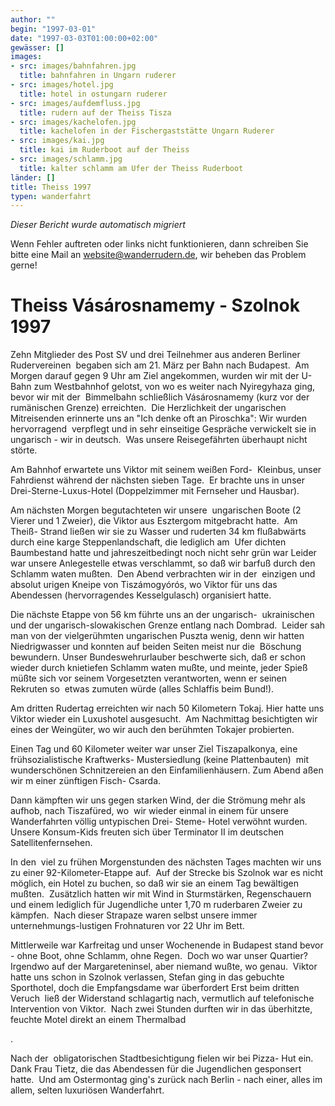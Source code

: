 ```yaml
---
author: ""
begin: "1997-03-01"
date: "1997-03-03T01:00:00+02:00"
gewässer: []
images:
- src: images/bahnfahren.jpg
  title: bahnfahren in Ungarn ruderer
- src: images/hotel.jpg
  title: hotel in ostungarn ruderer
- src: images/aufdemfluss.jpg
  title: rudern auf der Theiss Tisza
- src: images/kachelofen.jpg
  title: kachelofen in der Fischergaststätte Ungarn Ruderer
- src: images/kai.jpg
  title: kai im Ruderboot auf der Theiss
- src: images/schlamm.jpg
  title: kalter schlamm am Ufer der Theiss Ruderboot
länder: []
title: Theiss 1997
typen: wanderfahrt
---
```



*Dieser Bericht wurde automatisch migriert*

Wenn Fehler auftreten oder links nicht funktionieren, dann schreiben Sie bitte eine Mail an website@wanderrudern.de, wir beheben das Problem gerne!



# Theiss Vásárosnamemy - Szolnok 1997


Zehn Mitglieder des Post SV und drei Teilnehmer aus anderen Berliner Rudervereinen  begaben sich am 21. März per Bahn nach Budapest.  Am Morgen darauf gegen 9 Uhr am Ziel angekommen, wurden wir mit der U- Bahn zum Westbahnhof gelotst, von wo es weiter nach Nyiregyhaza ging, bevor wir mit der  Bimmelbahn schließlich Vásárosnamemy (kurz vor der rumänischen Grenze) erreichten.  Die Herzlichkeit der ungarischen Mitreisenden erinnerte uns an "Ich denke oft an Piroschka": Wir wurden hervorragend  verpflegt und in sehr einseitige Gespräche verwickelt sie in ungarisch - wir in deutsch.  Was unsere Reisegefährten überhaupt nicht störte.

Am Bahnhof erwartete uns Viktor mit seinem weißen Ford-  Kleinbus, unser Fahrdienst während der nächsten sieben Tage.  Er brachte uns in unser Drei-Sterne-Luxus-Hotel (Doppelzimmer mit Fernseher und Hausbar).

Am nächsten Morgen begutachteten wir unsere  ungarischen Boote (2 Vierer und 1 Zweier), die Viktor aus Esztergom mitgebracht hatte.  Am Theiß- Strand ließen wir sie zu Wasser und ruderten 34 km flußabwärts durch eine karge Steppenlandschaft, die lediglich am  Ufer dichten Baumbestand hatte und jahreszeitbedingt noch nicht sehr grün war Leider war unsere Anlegestelle etwas verschlammt, so daß wir barfuß durch den Schlamm waten mußten.  Den Abend verbrachten wir in der  einzigen und absolut urigen Kneipe von Tiszámogyórós, wo Viktor für uns das Abendessen (hervorragendes Kesselgulasch) organisiert hatte.

Die nächste Etappe von 56 km führte uns an der ungarisch-  ukrainischen und der ungarisch-slowakischen Grenze entlang nach Dombrad.  Leider sah man von der vielgerühmten ungarischen Puszta wenig, denn wir hatten Niedrigwasser und konnten auf beiden Seiten meist nur die  Böschung bewundern. Unser Bundeswehrurlauber beschwerte sich, daß er schon wieder durch knietiefen Schlamm waten mußte, und meinte, jeder Spieß müßte sich vor seinem Vorgesetzten verantworten, wenn er seinen Rekruten so  etwas zumuten würde (alles Schlaffis beim Bund!).

Am dritten Rudertag erreichten wir nach 50 Kilometern Tokaj. Hier hatte uns Viktor wieder ein Luxushotel ausgesucht.  Am Nachmittag besichtigten wir  eines der Weingüter, wo wir auch den berühmten Tokajer probierten.

Einen Tag und 60 Kilometer weiter war unser Ziel Tiszapalkonya, eine frühsozialistische Kraftwerks- Mustersiedlung (keine Plattenbauten)  mit wunderschönen Schnitzereien an den Einfamilienhäusern. Zum Abend aßen wir m einer zünftigen Fisch- Csarda.

Dann kämpften wir uns gegen starken Wind, der die Strömung mehr als aufhob, nach Tiszafüred, wo  wir wieder einmal in einem für unsere Wanderfahrten völlig untypischen Drei- Steme- Hotel verwöhnt wurden.  Unsere Konsum-Kids freuten sich über Terminator II im deutschen Satellitenfernsehen.

In den  viel zu frühen Morgenstunden des nächsten Tages machten wir uns zu einer 92-Kilometer-Etappe auf.  Auf der Strecke bis Szolnok war es nicht möglich, ein Hotel zu buchen, so daß wir sie an einem Tag bewältigen  mußten.  Zusätzlich hatten wir mit Wind in Sturmstärken, Regenschauern und einem lediglich für Jugendliche unter 1,70 m ruderbaren Zweier zu kämpfen.  Nach dieser Strapaze waren selbst unsere immer  unternehmungs-lustigen Frohnaturen vor 22 Uhr im Bett.

Mittlerweile war Karfreitag und unser Wochenende in Budapest stand bevor - ohne Boot, ohne Schlamm, ohne Regen.  Doch wo war unser Quartier?   Irgendwo auf der Margareteninsel, aber niemand wußte, wo genau.  Viktor hatte uns schon in Szolnok verlassen, Stefan ging in das gebuchte Sporthotel, doch die Empfangsdame war überfordert Erst beim dritten Veruch  ließ der Widerstand schlagartig nach, vermutlich auf telefonische Intervention von Viktor.  Nach zwei Stunden durften wir in das überhitzte, feuchte Motel direkt an einem Thermalbad

.

Nach der  obligatorischen Stadtbesichtigung fielen wir bei Pizza- Hut ein.  Dank Frau Tietz, die das Abendessen für die Jugendlichen gesponsert hatte.  Und am Ostermontag ging's zurück nach Berlin - nach einer, alles im  allem, selten luxuriösen Wanderfahrt.
